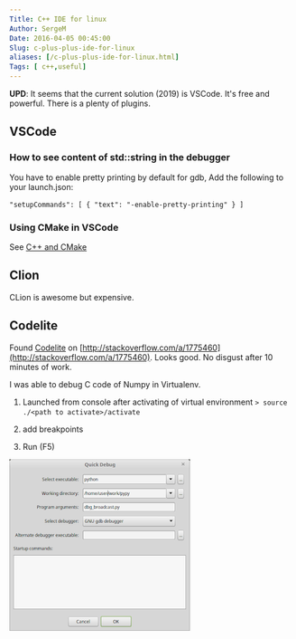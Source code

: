 ```yaml
---
Title: C++ IDE for linux
Author: SergeM
Date: 2016-04-05 00:45:00
Slug: c-plus-plus-ide-for-linux
aliases: [/c-plus-plus-ide-for-linux.html]
Tags: [ c++,useful]
---
```





**UPD**: It seems that the current solution (2019) is VSCode. It's free and powerful. There is a plenty of plugins. 

## VSCode

### How to see content of std::string in the debugger

You have to enable pretty printing by default for gdb, 
Add the following to your launch.json:

    "setupCommands": [ { "text": "-enable-pretty-printing" } ]

### Using CMake in VSCode

See [C++ and CMake](/cpp-and-cmake.html)


## Clion
CLion is awesome but expensive.


## Codelite

Found [Codelite](http://www.codelite.org) on [http://stackoverflow.com/a/1775460](http://stackoverflow.com/a/1775460).
Looks good. No disgust after 10 minutes of work.

I was able to debug C code of Numpy in Virtualenv.

1. Launched from console after activating of virtual environment
`> source ./<path to activate>/activate`

2. add breakpoints

3. Run (F5)

![screenshot quick debug in codelite](/media/2016-04-c-ide-for-linux/screenshot_quick_debug.png)
